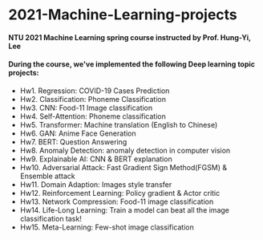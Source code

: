 # 2021-Machine-Learning-projects
#### NTU 2021 Machine Learning spring course instructed by Prof. Hung-Yi, Lee
#### During the course, we've implemented the following Deep learning topic projects:

* Hw1. Regression: COVID-19 Cases Prediction
* Hw2. Classification: Phoneme Classification
* Hw3. CNN: Food-11 Image classification
* Hw4. Self-Attention: Phoneme classification 
* Hw5. Transformer: Machine translation (English to Chinese)
* Hw6. GAN: Anime Face Generation
* Hw7. BERT: Question Answering
* Hw8. Anomaly Detection: anomaly detection in computer vision 
* Hw9. Explainable AI: CNN & BERT explanation
* Hw10. Adversarial Attack:  Fast Gradient Sign Method(FGSM) & Ensemble attack
* Hw11. Domain Adaption: Images style transfer
* Hw12. Reinforcement Learning: Policy gradient & Actor critic
* Hw13. Network Compression: Food-11 image classification
* Hw14. Life-Long Learning: Train a model can beat all the image classification task!
* Hw15. Meta-Learning: Few-shot image classification
